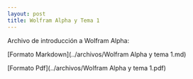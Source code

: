 ```yaml
---
layout: post
title: Wolfram Alpha y Tema 1
---
```

Archivo de introducción a Wolfram Alpha:

[Formato Markdown](../archivos/Wolfram Alpha y tema 1.md)

[Formato Pdf](../archivos/Wolfram Alpha y tema 1.pdf)
